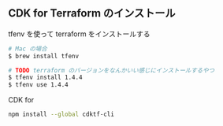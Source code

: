 
## CDK for Terraform のインストール

tfenv を使って terraform をインストールする

```bash
# Mac の場合
$ brew install tfenv

# TODO terraform のバージョンをなんかいい感じにインストールするやつ
$ tfenv install 1.4.4
$ tfenv use 1.4.4
```

CDK for 

```bash
npm install --global cdktf-cli
```

